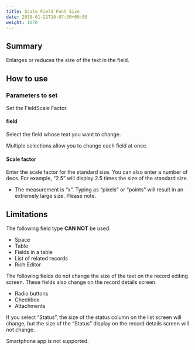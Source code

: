 ```yaml
---
title: Scale Field Font Size
date: 2018-01-22T16:07:50+09:00
weight: 1670
---
```

## Summary

Enlarges or reduces the size of the text in the field.

## How to use

### Parameters to set

Set the FieldScale Factor.

#### field

Select the field whose text you want to change.

Multiple selections allow you to change each field at once.

#### Scale factor

Enter the scale factor for the standard size. You can also enter a number of decs. For example, “2.5” will display 2.5 times the size of the standard size.

* The measurement is “x”. Typing as “pixels” or “points” will result in an extremely large size. Please note.

## Limitations

The following field type **CAN NOT** be used:

-	Space
-	Table
-	Fields in a table
-	List of related records
-	Rich Editor

The following fields do not change the size of the text on the record editing screen. These fields also change on the record details screen.

-	Radio buttons
-	Checkbox
-	Attachments

If you select “Status”, the size of the status column on the list screen will change, but the size of the “Status” display on the record details screen will not change.

Smartphone app is not supported.
